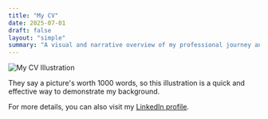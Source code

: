 ```yaml
---
title: "My CV"
date: 2025-07-01
draft: false
layout: "simple"
summary: "A visual and narrative overview of my professional journey and experience."
---
```


![My CV Illustration](/images/my-cv.webp "A visual representation of my career journey")

They say a picture's worth 1000 words, so this illustration is a quick and effective way to demonstrate my background. 

For more details, you can also visit my [LinkedIn profile](https://www.linkedin.com/in/mgrnz).
